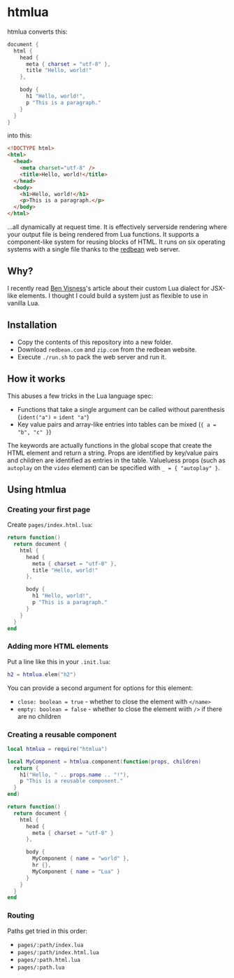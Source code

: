 # htmlua

htmlua converts this:

```lua
document {
  html {
    head {
      meta { charset = "utf-8" },
      title "Hello, world!"
    },

    body {
      h1 "Hello, world!",
      p "This is a paragraph."
    }
  }
}
```

into this:

```html
<!DOCTYPE html>
<html>
  <head>
    <meta charset="utf-8" />
    <title>Hello, world!</title>
  </head>
  <body>
    <h1>Hello, world!</h1>
    <p>This is a paragraph.</p>
  </body>
</html>
```

...all dynamically at request time. It is effectively serverside rendering where your output file is being rendered from Lua functions. It supports a component-like system for reusing blocks of HTML. It runs on six operating systems with a single file thanks to the [redbean](https://redbean.dev/) web server.

## Why?

I recently read [Ben Visness](https://bvisness.me/luax/)'s article about their custom Lua dialect for JSX-like elements. I thought I could build a system just as flexible to use in vanilla Lua.

## Installation

- Copy the contents of this repository into a new folder.
- Download `redbean.com` and `zip.com` from the redbean website.
- Execute `./run.sh` to pack the web server and run it.

## How it works

This abuses a few tricks in the Lua language spec:

- Functions that take a single argument can be called without parenthesis (`ident("a")` = `ident "a"`)
- Key value pairs and array-like entries into tables can be mixed (`{ a = "b", "c" }`)

The keywords are actually functions in the global scope that create the HTML element and return a string. Props are identified by key/value pairs and children are identified as entries in the table. Valueluess props (such as `autoplay` on the `video` element) can be specified with `_ = { "autoplay" }`.

## Using htmlua

### Creating your first page

Create `pages/index.html.lua`:

```lua
return function()
  return document {
    html {
      head {
        meta { charset = "utf-8" },
        title "Hello, world!"
      },

      body {
        h1 "Hello, world!",
        p "This is a paragraph."
      }
    }
  }
end
```

### Adding more HTML elements

Put a line like this in your `.init.lua`:

```lua
h2 = htmlua.elem("h2")
```

You can provide a second argument for options for this element:

- `close: boolean = true` - whether to close the element with `</name>`
- `empty: boolean = false` - whether to close the element wiith `/>` if there are no children

### Creating a reusable component

```lua
local htmlua = require("htmlua")

local MyComponent = htmlua.component(function(props, children)
  return {
    h1("Hello, " .. props.name .. "!"),
    p "This is a reusable component."
  }
end)

return function()
  return document {
    html {
      head {
        meta { charset = "utf-8" }
      },

      body {
        MyComponent { name = "world" },
        hr {},
        MyComponent { name = "Lua" }
      }
    }
  }
end
```

### Routing

Paths get tried in this order:

- `pages/:path/index.lua`
- `pages/:path/index.html.lua`
- `pages/:path.html.lua`
- `pages/:path.lua`
